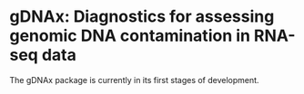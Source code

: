 # gDNAx: Diagnostics for assessing genomic DNA contamination in RNA-seq data

The gDNAx package is currently in its first stages of development.
